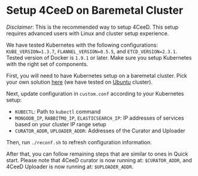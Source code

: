 Setup 4CeeD on Baremetal Cluster 
====

*Disclaimer*: This is the recommended way to setup 4CeeD. This setup requires advanced users with Linux and cluster setup experience.

We have tested Kubernetes with the following configurations: `KUBE_VERSION=1.3.7`, `FLANNEL_VERSION=0.5.5`, and `ETCD_VERSION=2.3.1`. Tested version of Docker is `1.9.1` or later. Make sure you setup Kubernetes with the right set of components. 

First, you will need to have Kubernetes setup on a baremetal cluster. Pick your own solution [here](http://kubernetes.io/docs/getting-started-guides/#bare-metal) (we have tested on [Ubuntu](http://kubernetes.io/docs/getting-started-guides/ubuntu/) cluster). 

Next, update configuration in `custom.conf` according to your Kubernetes setup:

* `KUBECTL`: Path to `kubectl` command
* `MONGODB_IP`, `RABBITMQ_IP`, `ELASTICSEARCH_IP`: IP addresses of services based on your cluster IP range setup
* `CURATOR_ADDR`, `UPLOADER_ADDR`: Addresses of the Curator and Uploader 

Then, run `./reconf.sh` to refresh configuration information.

After that, you can follow remaining steps that are similar to ones in Quick start. Please note that 4CeeD curator is now running at: `$CURATOR_ADDR`, and 4CeeD Uploader is now running at: `$UPLOADER_ADDR`.

